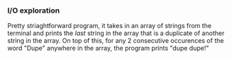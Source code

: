 ### I/O exploration 

Pretty striaghtforward program, it takes in an array of strings from the terminal and prints the _last_ string in the array that is a duplicate of another string in the array.
On top of this, for any 2 consecutive occurences of the word "Dupe" anywhere in the array, the program prints "dupe dupe!"
